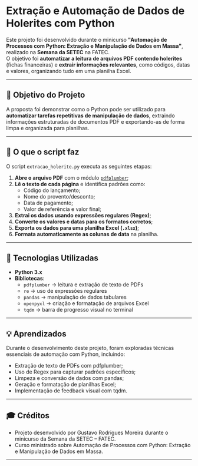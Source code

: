 # Extração e Automação de Dados de Holerites com Python

Este projeto foi desenvolvido durante o minicurso **"Automação de Processos com Python: Extração e Manipulação de Dados em Massa"**, realizado na **Semana da SETEC** na FATEC.  
O objetivo foi **automatizar a leitura de arquivos PDF contendo holerites** (fichas financeiras) e **extrair informações relevantes**, como códigos, datas e valores, organizando tudo em uma planilha Excel.

---

## 🚀 Objetivo do Projeto

A proposta foi demonstrar como o Python pode ser utilizado para **automatizar tarefas repetitivas de manipulação de dados**, extraindo informações estruturadas de documentos PDF e exportando-as de forma limpa e organizada para planilhas.

---

## 🧠 O que o script faz

O script `extracao_holerite.py` executa as seguintes etapas:

1. **Abre o arquivo PDF** com o módulo [`pdfplumber`](https://github.com/jsvine/pdfplumber);
2. **Lê o texto de cada página** e identifica padrões como:
   - Código do lançamento;
   - Nome do provento/desconto;
   - Data de pagamento;
   - Valor de referência e valor final;
3. **Extrai os dados usando expressões regulares (Regex)**;
4. **Converte os valores e datas para os formatos corretos**;
5. **Exporta os dados para uma planilha Excel (`.xlsx`)**;
6. **Formata automaticamente as colunas de data** na planilha.

---

## 🧩 Tecnologias Utilizadas

- **Python 3.x**
- **Bibliotecas**:
  - `pdfplumber` → leitura e extração de texto de PDFs  
  - `re` → uso de expressões regulares  
  - `pandas` → manipulação de dados tabulares  
  - `openpyxl` → criação e formatação de arquivos Excel  
  - `tqdm` → barra de progresso visual no terminal  

---

## 💡 Aprendizados

Durante o desenvolvimento deste projeto, foram exploradas técnicas essenciais de automação com Python, incluindo:
- Extração de texto de PDFs com pdfplumber;
- Uso de Regex para capturar padrões específicos;
- Limpeza e conversão de dados com pandas;
- Geração e formatação de planilhas Excel;
- Implementação de feedback visual com tqdm.

---

## 🎓 Créditos

- Projeto desenvolvido por Gustavo Rodrigues Moreira durante o minicurso da Semana da SETEC – FATEC.
- Curso ministrado sobre Automação de Processos com Python: Extração e Manipulação de Dados em Massa.

---
